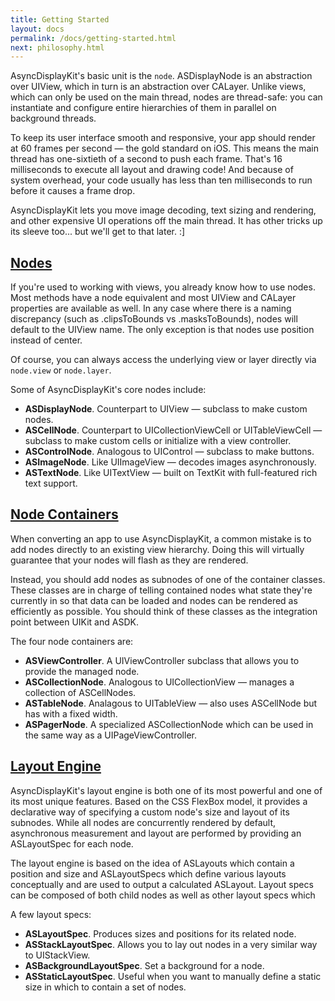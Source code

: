 ```yaml
---
title: Getting Started
layout: docs
permalink: /docs/getting-started.html
next: philosophy.html
---
```


AsyncDisplayKit's basic unit is the `node`.  ASDisplayNode is an abstraction
over UIView, which in turn is an abstraction over CALayer.  Unlike views, which
can only be used on the main thread, nodes are thread-safe:  you can
instantiate and configure entire hierarchies of them in parallel on background
threads.

To keep its user interface smooth and responsive, your app should render at 60
frames per second &mdash; the gold standard on iOS.  This means the main thread
has one-sixtieth of a second to push each frame.  That's 16 milliseconds to
execute all layout and drawing code!  And because of system overhead, your code
usually has less than ten milliseconds to run before it causes a frame drop.

AsyncDisplayKit lets you move image decoding, text sizing and rendering, and
other expensive UI operations off the main thread.  It has other tricks up its
sleeve too... but we'll get to that later.  :]

<h2><a href = "/docs/display-node.html">Nodes</a></h2>

If you're used to working with views, you already know how to use nodes.  Most methods have a node equivalent and most UIView and CALayer properties are available as well.  In any case where there is a naming discrepancy (such as .clipsToBounds vs .masksToBounds), nodes will default to the UIView name.  The only exception is that nodes use position instead of center.

Of course, you can always access the underlying view or layer directly via <code>node.view</code> or <code>node.layer</code>.

Some of AsyncDisplayKit's core nodes include:

<ul>
<li> <strong>ASDisplayNode</strong>.  Counterpart to UIView &mdash; subclass to make custom nodes.</li>
<li> <strong>ASCellNode</strong>.  Counterpart to UICollectionViewCell or UITableViewCell &mdash; subclass to make custom cells or initialize with a view controller.</li>
<li> <strong>ASControlNode</strong>.  Analogous to UIControl &mdash; subclass to make buttons.</li>
<li> <strong>ASImageNode</strong>.  Like UIImageView &mdash; decodes images asynchronously.</li>
<li> <strong>ASTextNode</strong>.  Like UITextView &mdash; built on TextKit with full-featured
rich text support.</li>
</ul>

<h2><a href = "/docs/asviewcontroller.html">Node Containers</a></h2>

When converting an app to use AsyncDisplayKit, a common mistake is to add nodes directly to an existing view hierarchy.  Doing this will virtually guarantee that your nodes will flash as they are rendered.  

Instead, you should add nodes as subnodes of one of the container classes.  These classes are in charge of telling contained nodes what state they're currently in so that data can be loaded and nodes can be rendered as efficiently as possible.  You should think of these classes as the integration point between UIKit and ASDK.

The four node containers are:

<ul>
<li> <strong>ASViewController</strong>.  A UIViewController subclass that allows you to provide the managed node.</li>
<li> <strong>ASCollectionNode</strong>.  Analogous to UICollectionView &mdash; manages a collection of ASCellNodes.</li>
<li> <strong>ASTableNode</strong>.  Analagous to UITableView &mdash; also uses ASCellNode but has with a fixed width.</li>
<li> <strong>ASPagerNode</strong>.  A specialized ASCollectionNode which can be used in the same way as a UIPageViewController.</li>
</ul>

<h2><a href = "/docs/layout-engine.html">Layout Engine</a></h2>

AsyncDisplayKit's layout engine is both one of its most powerful and one of its most unique features.  Based on the CSS FlexBox model, it provides a declarative way of specifying a custom node's size and layout of its subnodes.  While all nodes are concurrently rendered by default, asynchronous measurement and layout are performed by providing an ASLayoutSpec for each node.

The layout engine is based on the idea of ASLayouts which contain a position and size and ASLayoutSpecs which define various layouts conceptually and are used to output a calculated ASLayout.  Layout specs can be composed of both child nodes as well as other layout specs which 

A few layout specs:

<ul>
<li> <strong>ASLayoutSpec</strong>. Produces sizes and positions for its related node.</li>
<li> <strong>ASStackLayoutSpec</strong>.  Allows you to lay out nodes in a very similar way to UIStackView.</li>
<li> <strong>ASBackgroundLayoutSpec</strong>.  Set a background for a node.</li>
<li> <strong>ASStaticLayoutSpec</strong>.  Useful when you want to manually define a static size in which to contain a set of nodes.</li>
</ul>


